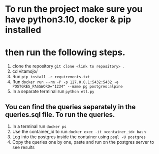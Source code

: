 # To run the project make sure you have python3.10, docker & pip installed
# then run the following steps.


1. clone the repository ```git clone <link to repository> .```
2. cd vitamojo/
3. Run ```pip install -r requirements.txt```
4. Run ```docker run --rm -P -p 127.0.0.1:5432:5432 -e POSTGRES_PASSWORD="1234" --name pg postgres:alpine```
5. In a separate terminal run ```python etl.py```


## You can find the queries separately in the queries.sql file. To run the queries.
1. In a terminal run ```docker ps```
2. Use the container_id to run ```docker exec -it <container_id> bash```
3. Log into the postgres inside the container using ```psql -U postgres```
4. Copy the queries one by one, paste and run on the postgres server to see results
